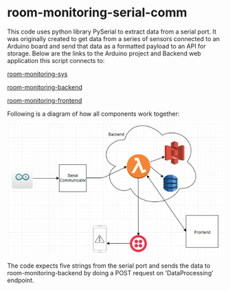 # room-monitoring-serial-comm

This code uses python library PySerial to extract data from a serial port. It was originally created to get data from a series of sensors connected to an Arduino board and send that data as a formatted payload to an API for storage. Below are the links to the Arduino project and Backend web application this script connects to:

[room-monitoring-sys](https://github.com/heidinv12/room-monitoring-sys)

[room-monitoring-backend](https://github.com/heidinv12/room-monitoring-backend)

[room-monitoring-frontend](https://github.com/heidinv12/room-monitoring-frontend)

Following is a diagram of how all components work together:

![](/media/diagram_of_components.PNG)

The code expects five strings from the serial port and sends the data to room-monitoring-backend by doing a POST request on 'DataProcessing' endpoint.
